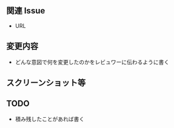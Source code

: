 ## 関連 Issue

-   URL

## 変更内容

-   どんな意図で何を変更したのかをレビュワーに伝わるように書く

## スクリーンショット等

## TODO

-   積み残したことがあれば書く
